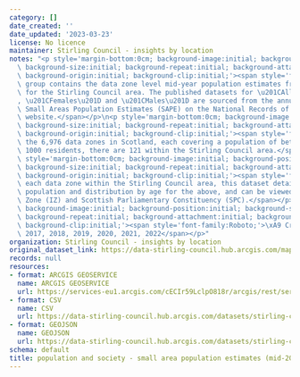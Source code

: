 ```yaml
---
category: []
date_created: ''
date_updated: '2023-03-23'
license: No licence
maintainer: Stirling Council - insights by location
notes: "<p style='margin-bottom:0cm; background-image:initial; background-position:initial;\
  \ background-size:initial; background-repeat:initial; background-attachment:initial;\
  \ background-origin:initial; background-clip:initial;'><span style='font-family:Roboto;'>This\
  \ group contains the data zone level mid-year population estimates from 2016 onwards\
  \ for the Stirling Council area. The published datasets for \u201CAll Persons\u201D\
  , \u201CFemales\u201D and \u201CMales\u201D are sourced from the annually updated\
  \ Small Areas Population Estimates (SAPE) on the National Records of Scotland (NRS)\
  \ website.</span></p>\n<p style='margin-bottom:0cm; background-image:initial; background-position:initial;\
  \ background-size:initial; background-repeat:initial; background-attachment:initial;\
  \ background-origin:initial; background-clip:initial;'><span style='font-family:Roboto;'>Of\
  \ the 6,976 data zones in Scotland, each covering a population of between 500 and\
  \ 1000 residents, there are 121 within the Stirling Council area.</span></p>\n<p\
  \ style='margin-bottom:0cm; background-image:initial; background-position:initial;\
  \ background-size:initial; background-repeat:initial; background-attachment:initial;\
  \ background-origin:initial; background-clip:initial;'><span style='font-family:Roboto;'>For\
  \ each data zone within the Stirling Council area, this dataset details the total\
  \ population and distribution by age for the above, and can be viewed by Ward, Intermediate\
  \ Zone (IZ) and Scottish Parliamentary Constituency (SPC).</span></p>\n<p style='margin-bottom:0cm;\
  \ background-image:initial; background-position:initial; background-size:initial;\
  \ background-repeat:initial; background-attachment:initial; background-origin:initial;\
  \ background-clip:initial;'><span style='font-family:Roboto;'>\xA9 Crown Copyright\
  \ 2017, 2018, 2019, 2020, 2021, 2022</span></p>"
organization: Stirling Council - insights by location
original_dataset_link: https://data-stirling-council.hub.arcgis.com/maps/stirling-council::population-and-society-small-area-population-estimates-mid-2016-all-persons
records: null
resources:
- format: ARCGIS GEOSERVICE
  name: ARCGIS GEOSERVICE
  url: https://services-eu1.arcgis.com/cECIr59LclpO818r/arcgis/rest/services/population%20and%20society%20-%20small%20area%20population%20estimates%20(mid-2016%20all%20persons)/FeatureServer/0
- format: CSV
  name: CSV
  url: https://data-stirling-council.hub.arcgis.com/datasets/stirling-council::population-and-society-small-area-population-estimates-mid-2016-all-persons.csv?outSR=%7B%22latestWkid%22%3A3857%2C%22wkid%22%3A102100%7D
- format: GEOJSON
  name: GEOJSON
  url: https://data-stirling-council.hub.arcgis.com/datasets/stirling-council::population-and-society-small-area-population-estimates-mid-2016-all-persons.geojson?outSR=%7B%22latestWkid%22%3A3857%2C%22wkid%22%3A102100%7D
schema: default
title: population and society - small area population estimates (mid-2016 all persons)
---
```

